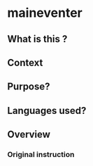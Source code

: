 # maineventer

## What is this ?


## Context  


## Purpose?


## Languages used?


## Overview 


### Original instruction

